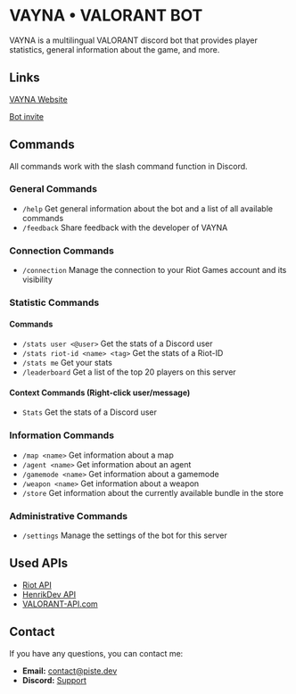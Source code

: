 # VAYNA • VALORANT BOT
VAYNA is a multilingual VALORANT discord bot that provides player statistics, general information about the game, and more. 
## Links
[VAYNA Website](https://piste.dev/VAYNA/)

[Bot invite](https://piste.dev/VAYNA/invite)
## Commands
All commands work with the slash command function in Discord.
### General Commands
- `/help` Get general information about the bot and a list of all available commands
- `/feedback` Share feedback with the developer of VAYNA
### Connection Commands
- `/connection` Manage the connection to your Riot Games account and its visibility
### Statistic Commands
#### Commands
- `/stats user <@user>` Get the stats of a Discord user
- `/stats riot-id <name> <tag>` Get the stats of a Riot-ID
- `/stats me` Get your stats
- `/leaderboard` Get a list of the top 20 players on this server
#### Context Commands (Right-click user/message)
- `Stats` Get the stats of a Discord user
### Information Commands
- `/map <name>` Get information about a map
- `/agent <name>` Get information about an agent
- `/gamemode <name>` Get information about a gamemode
- `/weapon <name>` Get information about a weapon
- `/store` Get information about the currently available bundle in the store
### Administrative Commands
- `/settings` Manage the settings of the bot for this server
## Used APIs
- [Riot API](https://developer.riotgames.com/apis)
- [HenrikDev API](https://github.com/Henrik-3/unofficial-valorant-api)
- [VALORANT-API.com](https://valorant-api.com/)
## Contact
If you have any questions, you can contact me:
- **Email:** contact@piste.dev
- **Discord:** [Support](https://piste.dev/VAYNA/redirect/discord)